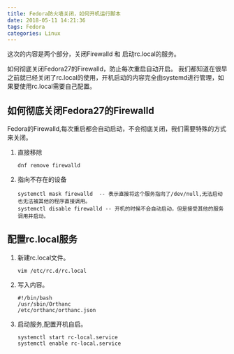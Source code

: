```yaml
---
title: Fedora防火墙关闭，如何开机运行脚本
date: 2018-05-11 14:21:36
tags: Fedora
categories: Linux
---
```


这次的内容是两个部分，关闭Firewalld 和 启动rc.local的服务。  

<!-- more -->
如何彻底关闭Fedora27的Firewalld，防止每次重启自动开启。
我们都知道在很早之前就已经关闭了rc.local的使用，开机启动的内容完全由systemd进行管理，如果要使用rc.local需要自己配置。

## 如何彻底关闭Fedora27的Firewalld
Fedora的Firewalld,每次重启都会自动启动，不会彻底关闭，我们需要特殊的方式来关闭。  

1. 直接移除  
	```
	dnf remove firewalld
	```
1. 指向不存在的设备  
	```
	systemctl mask firewalld  -- 表示直接将这个服务指向了/dev/null,无法启动也无法被其他的程序直接调用。
	systemctl disable firewalld -- 开机的时候不会自动启动，但是接受其他的服务调用并启动。
	```
## 配置rc.local服务  
1. 新建rc.local文件。  
	```
	vim /etc/rc.d/rc.local
	```
1. 写入内容。  
	```
	#!/bin/bash
	/usr/sbin/Orthanc
	/etc/orthanc/orthanc.json
	```
1. 启动服务,配置开机自启。
	```
	systemctl start rc-local.service
	systemctl enable rc-local.service
 	```
